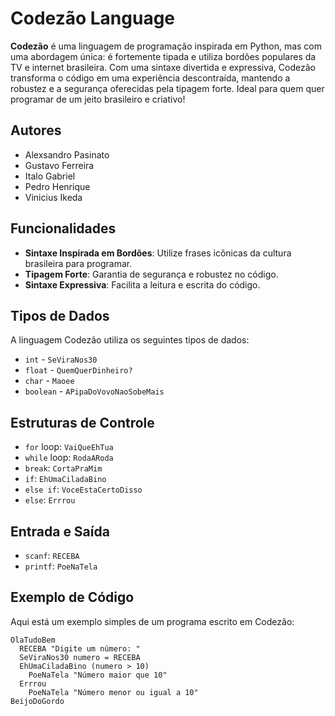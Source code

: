 # Codezão Language

**Codezão** é uma linguagem de programação inspirada em Python, mas com uma abordagem única: é fortemente tipada e utiliza bordões populares da TV e internet brasileira. Com uma sintaxe divertida e expressiva, Codezão transforma o código em uma experiência descontraída, mantendo a robustez e a segurança oferecidas pela tipagem forte. Ideal para quem quer programar de um jeito brasileiro e criativo!

## Autores

- Alexsandro Pasinato
- Gustavo Ferreira
- Italo Gabriel
- Pedro Henrique
- Vinicius Ikeda

## Funcionalidades

- **Sintaxe Inspirada em Bordões**: Utilize frases icônicas da cultura brasileira para programar.
- **Tipagem Forte**: Garantia de segurança e robustez no código.
- **Sintaxe Expressiva**: Facilita a leitura e escrita do código.

## Tipos de Dados

A linguagem Codezão utiliza os seguintes tipos de dados:

- `int` - `SeViraNos30`
- `float` - `QuemQuerDinheiro?`
- `char` - `Maoee`
- `boolean` - `APipaDoVovoNaoSobeMais`

## Estruturas de Controle

- `for` loop: `VaiQueEhTua`
- `while` loop: `RodaARoda`
- `break`: `CortaPraMim`
- `if`: `EhUmaCiladaBino`
- `else if`: `VoceEstaCertoDisso`
- `else`: `Errrou`

## Entrada e Saída

- `scanf`: `RECEBA`
- `printf`: `PoeNaTela`

## Exemplo de Código

Aqui está um exemplo simples de um programa escrito em Codezão:

```codezao
OlaTudoBem 
  RECEBA "Digite um número: "
  SeViraNos30 numero = RECEBA
  EhUmaCiladaBino (numero > 10)
    PoeNaTela "Número maior que 10"
  Errrou
    PoeNaTela "Número menor ou igual a 10"
BeijoDoGordo
